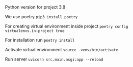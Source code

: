 Python version for project 3.8

We use poetry `pip3 install poetry`

For creating virtual environment inside project `poetry config virtualenvs.in-project true`

For installation run `poetry install`

Activate virtual environment `source .venv/bin/activate`

Run server `uvicorn src.main.asgi:app --reload`